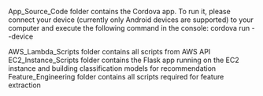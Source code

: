 App_Source_Code folder contains the Cordova app. To run it, please connect your device (currently only Android devices are supported) to your computer and execute the following command in the console: cordova run --device

AWS_Lambda_Scripts folder contains all scripts from AWS API EC2_Instance_Scripts folder contains the Flask app running on the EC2 instance and building classification models for recommendation Feature_Engineering folder contains all scripts required for feature extraction